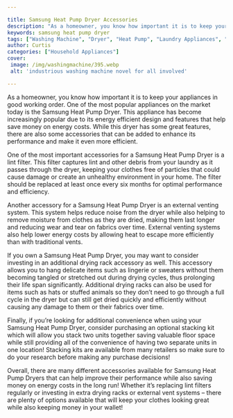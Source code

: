 ```yaml
---

title: Samsung Heat Pump Dryer Accessories
description: "As a homeowner, you know how important it is to keep your appliances in good working order. One of the most popular appliances on ...learn more"
keywords: samsung heat pump dryer
tags: ["Washing Machine", "Dryer", "Heat Pump", "Laundry Appliances", "Appliance Brand"]
author: Curtis
categories: ["Household Appliances"]
cover: 
 image: /img/washingmachine/395.webp
 alt: 'industrious washing machine novel for all involved'

---
```


As a homeowner, you know how important it is to keep your appliances in good working order. One of the most popular appliances on the market today is the Samsung Heat Pump Dryer. This appliance has become increasingly popular due to its energy efficient design and features that help save money on energy costs. While this dryer has some great features, there are also some accessories that can be added to enhance its performance and make it even more efficient. 

One of the most important accessories for a Samsung Heat Pump Dryer is a lint filter. This filter captures lint and other debris from your laundry as it passes through the dryer, keeping your clothes free of particles that could cause damage or create an unhealthy environment in your home. The filter should be replaced at least once every six months for optimal performance and efficiency. 

Another accessory for a Samsung Heat Pump Dryer is an external venting system. This system helps reduce noise from the dryer while also helping to remove moisture from clothes as they are dried, making them last longer and reducing wear and tear on fabrics over time. External venting systems also help lower energy costs by allowing heat to escape more efficiently than with traditional vents. 

If you own a Samsung Heat Pump Dryer, you may want to consider investing in an additional drying rack accessory as well. This accessory allows you to hang delicate items such as lingerie or sweaters without them becoming tangled or stretched out during drying cycles, thus prolonging their life span significantly. Additional drying racks can also be used for items such as hats or stuffed animals so they don’t need to go through a full cycle in the dryer but can still get dried quickly and efficiently without causing any damage to them or their fabrics over time. 

Finally, if you’re looking for additional convenience when using your Samsung Heat Pump Dryer, consider purchasing an optional stacking kit which will allow you stack two units together saving valuable floor space while still providing all of the convenience of having two separate units in one location! Stacking kits are available from many retailers so make sure to do your research before making any purchase decisions! 

Overall, there are many different accessories available for Samsung Heat Pump Dryers that can help improve their performance while also saving money on energy costs in the long run! Whether it’s replacing lint filters regularly or investing in extra drying racks or external vent systems – there are plenty of options available that will keep your clothes looking great while also keeping money in your wallet!
